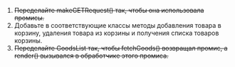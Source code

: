 1. ~~Переделайте makeGETRequest() так, чтобы она использовала промисы.~~
2. Добавьте в соответствующие классы методы добавления товара в корзину, удаления товара из корзины и получения списка товаров корзины.
3. ~~Переделайте GoodsList так, чтобы fetchGoods() возвращал промис, а render() вызывался в обработчике этого промиса.~~